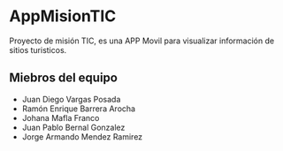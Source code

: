 # AppMisionTIC
Proyecto de misión TIC, es una APP Movil para visualizar información de sitios turisticos.
## Miebros del equipo

- Juan Diego Vargas Posada
- Ramón Enrique Barrera Arocha
- Johana Mafla Franco
- Juan Pablo Bernal Gonzalez
- Jorge Armando Mendez Ramirez

